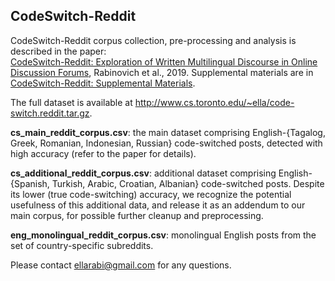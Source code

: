 ## CodeSwitch-Reddit

CodeSwitch-Reddit corpus collection, pre-processing and analysis is described in the paper:\
[CodeSwitch-Reddit: Exploration of Written Multilingual Discourse in Online Discussion Forums](https://www.aclweb.org/anthology/D19-1484/), Rabinovich et al., 2019. Supplemental materials are in [CodeSwitch-Reddit: Supplemental Materials](https://github.com/ellarabi/CodeSwitch-Reddit/blob/master/code_switching_supplemental.pdf).

The full dataset is available at http://www.cs.toronto.edu/~ella/code-switch.reddit.tar.gz.

**cs_main_reddit_corpus.csv**: the main dataset comprising English-{Tagalog, Greek, Romanian, Indonesian, Russian} code-switched posts, detected with high accuracy (refer to the paper for details).

**cs_additional_reddit_corpus.csv**: additional dataset comprising English-{Spanish, Turkish, Arabic, Croatian, Albanian} code-switched posts. Despite its lower (true code-switching) accuracy, we recognize the potential usefulness of this additional data, and release it as an addendum to our main corpus, for possible further cleanup and preprocessing.

**eng_monolingual_reddit_corpus.csv**: monolingual English posts from the set of country-specific subreddits.


Please contact ellarabi@gmail.com for any questions.
